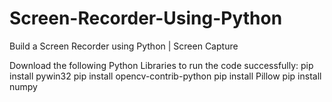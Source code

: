 # Screen-Recorder-Using-Python
Build a Screen Recorder using Python | Screen Capture


Download the following Python Libraries to run the code successfully:
pip install pywin32
pip install opencv-contrib-python
pip install Pillow
pip install numpy

